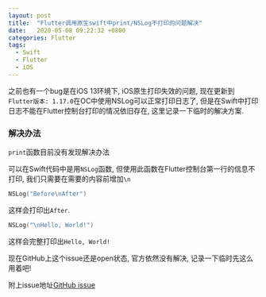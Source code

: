 ```yaml
---
layout: post
title:  "Flutter调用原生swift中print/NSLog不打印的问题解决"
date:   2020-05-08 09:22:32 +0800
categories: Flutter
tags:
  - Swift
  - Flutter
  - iOS
---
```

之前也有一个bug是在iOS 13环境下, iOS原生打印失效的问题, 现在更新到`Flutter版本: 1.17.0`在OC中使用NSLog可以正常打印日志了, 但是在Swift中打印日志不能在Flutter控制台打印的情况依旧存在, 这里记录一下临时的解决方案.
### 解决办法
`print`函数目前没有发现解决办法

可以在Swift代码中是用`NSLog`函数, 但使用此函数在Flutter控制台第一行的信息不打印, 我们只需要在需要的内容前增加`\n`
``` swift
NSLog("Before\nAfter")
```
这样会打印出`After`.
``` swift
NSLog("\nHello, World!")
```
这样会完整打印出`Hello, World!`

现在GitHub上这个issue还是open状态, 官方依然没有解决, 记录一下临时先这么用着吧! 

附上issue地址[GitHub issue](https://github.com/flutter/flutter/issues/13204)